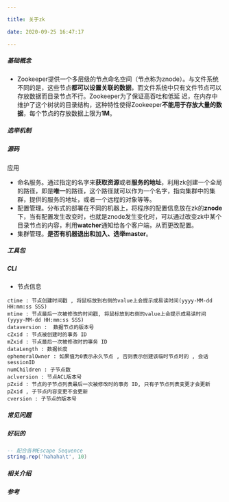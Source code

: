 ```yaml
---

title: 关于zk

date: 2020-09-25 16:47:17

---
```

##### 基础概念

- Zookeeper提供一个多层级的节点命名空间（节点称为znode）。与文件系统不同的是，这些节点**都可以设置关联的数据**，而文件系统中只有文件节点可以存放数据而目录节点不行。Zookeeper为了保证高吞吐和低延 迟，在内存中维护了这个树状的目录结构，这种特性使得Zookeeper**不能用于存放大量的数据**，每个节点的存放数据上限为**1M**。

##### 选举机制
##### 源码

应用

- 命名服务。通过指定的名字来**获取资源**或者**服务的地址**，利用zk创建一个全局的路径，即是**唯一**的路径，这个路径就可以作为一个名字，指向集群中的集群，提供的服务的地址，或者一个远程的对象等等。
- 配置管理。分布式的部署在不同的机器上，将程序的配置信息放在zk的**znode**下，当有配置发生改变时，也就是znode发生变化时，可以通过改变zk中某个目录节点的内容，利用**watcher**通知给各个客户端，从而更改配置。
- 集群管理。**是否有机器退出和加入、选举master**。

##### 工具包
##### CLI

- 节点信息

```
ctime : 节点创建时间戳 , 将鼠标放到右侧的value上会提示成易读时间(yyyy-MM-dd HH:mm:ss SSS)
mtime : 节点最后一次被修改的时间戳, 将鼠标放到右侧的value上会提示成易读时间(yyyy-MM-dd HH:mm:ss SSS)
dataversion :  数据节点的版本号
cZxid : 节点被创建时的事务 ID
mZxid : 节点最后一次被修改时的事务 ID
dataLength : 数据长度
ephemeralOwner : 如果值为0表示永久节点 , 否则表示创建该临时节点时的 , 会话 sessionID
numChildren : 子节点数
aclversion : 节点ACL版本号
pZxid : 节点的子节点列表最后一次被修改时的事务 ID, 只有子节点列表变更才会更新 pZxid , 子节点内容变更不会更新
cversion : 子节点的版本号
```

##### 常见问题



##### 好玩的
```lua
-- 配合各种Escape Sequence
string.rep('hahaha\t', 10)
```
##### 相关介绍



##### 参考
